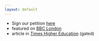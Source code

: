 ```yaml
---
layout: default
---
```

* Sign our petition [here](https://www.change.org/p/save-westfield-nursery-queen-mary-university-don-t-evict-our-toddlers)
* featured on [BBC London](https://www.bbc.co.uk/news/articles/clmmvlelk22o)
* article in [Times Higher Education](https://www.timeshighereducation.com/news/parents-left-limbo-university-plans-site-nursery-closure) (gated)

<script src="https://easyfaq.io/js/easyfaq.js" id="mfkim"></script>

